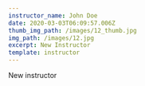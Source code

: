 ```yaml
---
instructor_name: John Doe
date: 2020-03-03T06:09:57.006Z
thumb_img_path: /images/12_thumb.jpg
img_path: /images/12.jpg
excerpt: New Instructor
template: instructor
---
```

New instructor
